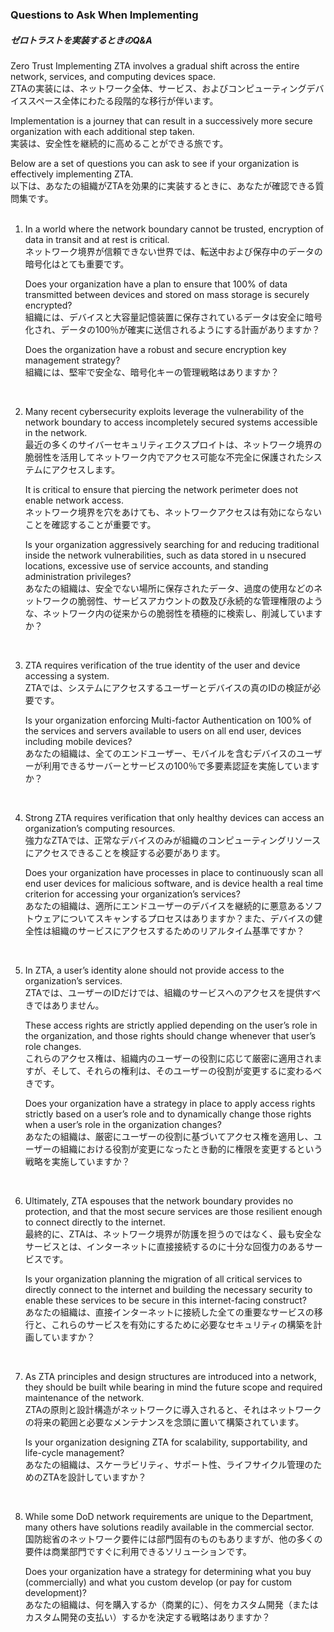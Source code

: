### Questions to Ask When Implementing  
##### ゼロトラストを実装するときのQ&A

Zero Trust Implementing ZTA involves a gradual shift across the entire network, services, and computing devices space.  
ZTAの実装には、ネットワーク全体、サービス、およびコンピューティングデバイススペース全体にわたる段階的な移行が伴います。

Implementation is a journey that can result in a successively more secure organization with each additional step taken.  
実装は、安全性を継続的に高めることができる旅です。

Below are a set of questions you can ask to see if your organization is effectively implementing ZTA.  
以下は、あなたの組織がZTAを効果的に実装するときに、あなたが確認できる質問集です。  
<br>

1. In a world where the network boundary cannot be trusted, encryption of data in transit and at rest is critical.  
ネットワーク境界が信頼できない世界では、転送中および保存中のデータの暗号化はとても重要です。

    Does your organization have a plan to ensure that 100% of data transmitted between devices and stored on mass storage is securely   encrypted?  
組織には、デバイスと大容量記憶装置に保存されているデータは安全に暗号化され、データの100％が確実に送信されるようにする計画がありますか？

    Does the organization have a robust and secure encryption key management strategy?  
組織には、堅牢で安全な、暗号化キーの管理戦略はありますか？  
<br>

2. Many recent cybersecurity exploits leverage the vulnerability of the network boundary to access incompletely secured systems accessible in the network.  
最近の多くのサイバーセキュリティエクスプロイトは、ネットワーク境界の脆弱性を活用してネットワーク内でアクセス可能な不完全に保護されたシステムにアクセスします。  

    It is critical to ensure that piercing the network perimeter does not enable network access.  
ネットワーク境界を穴をあけても、ネットワークアクセスは有効にならないことを確認することが重要です。  

    Is your organization aggressively searching for and reducing traditional inside the network vulnerabilities, such as data stored in u nsecured locations, excessive use of service accounts, and standing administration privileges?  
あなたの組織は、安全でない場所に保存されたデータ、過度の使用などのネットワークの脆弱性、サービスアカウントの数及び永続的な管理権限のような、ネットワーク内の従来からの脆弱性を積極的に検索し、削減していますか？
<br>
  
3. ZTA requires verification of the true identity of the user and device accessing a system.  
ZTAでは、システムにアクセスするユーザーとデバイスの真のIDの検証が必要です。  

    Is your organization enforcing Multi-factor Authentication on 100% of the services and servers available to users on all end user, devices including mobile devices?  
あなたの組織は、全てのエンドユーザー、モバイルを含むデバイスのユーザーが利用できるサーバーとサービスの100％で多要素認証を実施していますか？  
<br>

4. Strong ZTA requires verification that only healthy devices can access an organization’s computing resources.  
強力なZTAでは、正常なデバイスのみが組織のコンピューティングリソースにアクセスできることを検証する必要があります。

    Does your organization have processes in place to continuously scan all end user devices for malicious software, and is device health a real time criterion for accessing your organization’s services?  
あなたの組織は、適所にエンドユーザーのデバイスを継続的に悪意あるソフトウェアについてスキャンするプロセスはありますか？また、デバイスの健全性は組織のサービスにアクセスするためのリアルタイム基準ですか？
<br>

5. In ZTA, a user’s identity alone should not provide access to the organization’s services.  
ZTAでは、ユーザーのIDだけでは、組織のサービスへのアクセスを提供すべきではありません。

    These access rights are strictly applied depending on the user’s role in the organization, and those rights should change whenever that user’s role changes.  
これらのアクセス権は、組織内のユーザーの役割に応じて厳密に適用されますが、そして、それらの権利は、そのユーザーの役割が変更するに変わるべきです。

    Does your organization have a strategy in place to apply access rights strictly based on a user’s role and to dynamically change those rights when a user’s role in the organization changes?  
あなたの組織は、厳密にユーザーの役割に基づいてアクセス権を適用し、ユーザーの組織における役割が変更になったとき動的に権限を変更するという戦略を実施していますか？
<br>

6. Ultimately, ZTA espouses that the network boundary provides no protection, and that the most secure services are those resilient enough to connect directly to the internet.  
最終的に、ZTAは、ネットワーク境界が防護を担うのではなく、最も安全なサービスとは、インターネットに直接接続するのに十分な回復力のあるサービスです。

    Is your organization planning the migration of all critical services to directly connect to the internet and building the necessary security to enable these services to be secure in this internet-facing construct?  
あなたの組織は、直接インターネットに接続した全ての重要なサービスの移行と、これらのサービスを有効にするために必要なセキュリティの構築を計画していますか？
<br>

7. As ZTA principles and design structures are introduced into a network, they should be built while bearing in mind the future scope and required maintenance of the network.  
ZTAの原則と設計構造がネットワークに導入されると、それはネットワークの将来の範囲と必要なメンテナンスを念頭に置いて構築されています。

    Is your organization designing ZTA for scalability, supportability, and life-cycle management?  
あなたの組織は、スケーラビリティ、サポート性、ライフサイクル管理のためのZTAを設計していますか？
<br>

8. While some DoD network requirements are unique to the Department, many others have solutions readily available in the commercial sector.  
国防総省のネットワーク要件には部門固有のものもありますが、他の多くの要件は商業部門ですぐに利用できるソリューションです。

    Does your organization have a strategy for determining what you buy (commercially) and what you custom develop (or pay for custom development)?  
あなたの組織は、何を購入するか（商業的に）、何をカスタム開発（またはカスタム開発の支払い）するかを決定する戦略はありますか？
<br>

